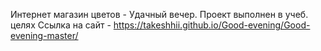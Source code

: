 Интернет магазин цветов - Удачный вечер. 
Проект выполнен в учеб. целях 
Ссылка на сайт - https://takeshhii.github.io/Good-evening/Good-evening-master/
